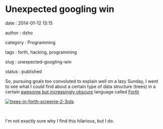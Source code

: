 Unexpected googling win
=======================

date
:   2014-01-12 13:15

author
:   dzho

category
:   Programming

tags
:   forth, hacking, programming

slug
:   unexpected-googling-win

status
:   published

So, pursuing goals too convoluted to explain well on a lazy Sunday, I
went to see what I could find about a certain type of data structure
(trees) in a certain [awesome but increasingly
obscure](http://www.pigdog.org/auto/electro_diddle/link/915.html)
language called [Forth](http://www.forth.org/)

[![trees-in-forth-screenie-2-3rds](http://www.interlockroc.org/wp-content/uploads/2014/01/trees-in-forth-screenie-2-3rds-300x220.png)](http://www.interlockroc.org/wp-content/uploads/2014/01/trees-in-forth-screenie-2-3rds.png)

 

I'm not exactly sure why I find this hilarious, but I do.

 

 

 
